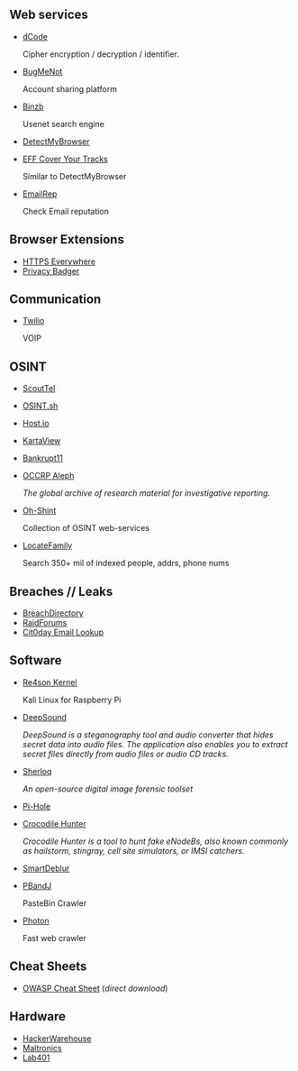 ## Web services

- [dCode](https://www.dcode.fr/tools-list#cryptography)

    Cipher encryption / decryption / identifier.

- [BugMeNot](http://bugmenot.com/)

    Account sharing platform

- [Binzb](https://binzb.com)

    Usenet search engine

- [DetectMyBrowser](https://detectmybrowser.com/)
- [EFF Cover Your Tracks](https://coveryourtracks.eff.org/)

    Similar to DetectMyBrowser

- [EmailRep](https://emailrep.io/)

    Check Email reputation

## Browser Extensions

- [HTTPS Everywhere](https://www.eff.org/https-everywhere)
- [Privacy Badger](https://privacybadger.org/)

## Communication

- [Twilio](https://www.twilio.com/)

    VOIP


## OSINT

- [ScoutTel](https://www.scout.tel/phone-number-lookup)
- [OSINT.sh](https://osint.sh/)
- [Host.io](https://host.io/)
- [KartaView](http://kartaview.org/)
- [Bankrupt11](https://bankrupt11.com/)
- [OCCRP Aleph](https://aleph.occrp.org/)

    *The global archive of research material for investigative reporting.*

- [Oh-Shint](https://ohshint.gitbook.io/oh-shint-its-a-blog/)

    Collection of OSINT web-services

- [LocateFamily](https://www.locatefamily.com/A/index.html)

    Search 350+ mil of indexed people, addrs, phone nums


## Breaches // Leaks

- [BreachDirectory](https://breachdirectory.org/)
- [RaidForums](https://raidforums.com/)
- [Cit0day Email Lookup](https://breach.myosint.com/)


## Software

- [Re4son Kernel](https://re4son-kernel.com/re4son-pi-kernel/)

    Kali Linux for Raspberry Pi

- [DeepSound](http://jpinsoft.net/deepsound)

    *DeepSound is a steganography tool and audio converter that hides secret data into audio files. The application also enables you to extract secret files directly from audio files or audio CD tracks.*

- [Sherloq](https://github.com/GuidoBartoli/sherloq)

    *An open-source digital image forensic toolset*

- [Pi-Hole](https://pi-hole.net/)
- [Crocodile Hunter](https://github.com/EFForg/crocodilehunter)

    *Crocodile Hunter is a tool to hunt fake eNodeBs, also known commonly as hailstorm, stingray, cell site simulators, or IMSI catchers.*

- [SmartDeblur](https://github.com/Y-Vladimir/SmartDeblur)
- [PBandJ](https://github.com/oldkingcone/PBandJ)

    PasteBin Crawler

- [Photon](https://github.com/s0md3v/Photon)

    Fast web crawler

## Cheat Sheets

- [OWASP Cheat Sheet](https://cheatsheetseries.owasp.org/bundle.zip) (*direct download*)
    
## Hardware

- [HackerWarehouse](https://hackerwarehouse.com/)
- [Maltronics](https://maltronics.com/)
- [Lab401](https://lab401.com/)